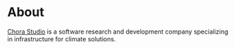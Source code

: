 # About

[Chora Studio](https://chora.studio) is a software research and development company specializing in infrastructure for climate solutions.
